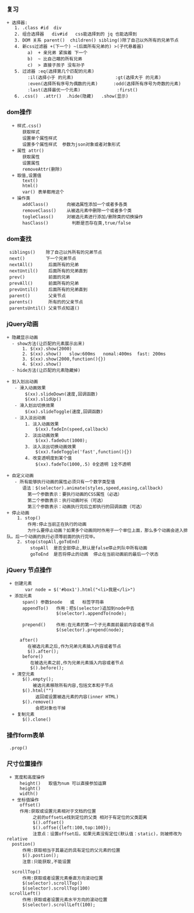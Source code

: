 ### 复习
    + 选择器:
       1. .class #id  div
       2. 组合选择器   div#id   css能选择到的 jq 也能选择到
       3. DOM 关系 parent()  children() sibling()除了自己以外所有的兄弟节点
       4. 新css过滤器 +(下一个) ~(后面所有兄弟的) >(子代悬着器) 
            a)  + 亲兄弟 紧挨着 下一个
            b)  ~ 比自己瞎的所有兄弟
            c)  > 直接子孩子 没有孙子
       5. 过滤器 :eq(选择第几个匹配的元素)   
            :il(选择小于 的元素)                :gt(选择大于 的元素)
            :even(选择所有序号为偶数的元素)      :odd(选择所有序号为奇数的元素)
            :last(选择最优一个元素)              :first()
       6. .css()  .attr()  .hide(隐藏)   .show(显示)
### dom操作
      + 样式.css()
          获取样式
          设置单个属性样式
          设置多个属性样式  参数为json对象或者对象形式
      + 属性 attr()
          获取属性
          设置属性
          removeAttr(删除)
      + 取值,设置值
          text()
          html()
          var() 表单都用这个
      + 操作类
          addClass()       向被选属性添加一个或者多各类
          removeClass()    从被选元素中删除一个或者多个类
          togleClass()     对被选元素进行添加/删除类的切换操作
          hasClass()         判断是否存在类,true/false
### dom查找
     siblings()    除了自己以外所有的兄弟节点
     next()        下一个兄弟节点
     nextAll()      后面所有的兄弟
     nextUntil()    后面所有的兄弟直到
     prev()         前面的兄弟
     prevAll()      前面所有的兄弟
     prevUntil()    后面所有的兄弟直到
     parent()       父亲节点
     parents()      所有的的父亲节点
     parentsUntil() 父亲节点知道()
### jQuery动画
    + 隐藏显示动画
      - show方法(让匹配的元素展示出来)
          1. $(xx).show(2000)
          2. $(xx).show()   slow:600ms   nomal:400ms  fast: 200ms
          3. $(xx).show(2000,function(){})
          4. $(xx).show()
      - hide方法(让匹配的元素隐藏掉)

    + 划入划出动画
       - 滑入动画效果
           $(xx).slideDown(速度,回调函数)
           $(xx).slidUp()
       - 滑入划出切换效果
           $(xx).slideToggle(速度,回调函数)
       - 淡入淡出动画
           1. 淡入动画效果
               $(xx).fadeIn(speed,callback)
           2. 淡出动画效果
               $(xx).fadeOut(1000);
           3. 淡入淡出切换动画效果
               $(xx).fadeToggle('fast',function(){})
           4. 改变透明度到某个值
               $(xx).fadeTo(1000,.5) 0全透明 1全不透明

    + 自定义动画
       - 所有能够执行动画的属性必须只有一个数字类型值
          语法：$(selector).animate(styles,speed,easing,callback)
            第一个参数表示：要执行动画的CSS属性（必选）
            第二个参数表示：执行动画时长（可选）
            第三个参数表示：动画执行完后立即执行的回调函数（可选）
    + 停止动画
        1. stop()
            作用:停止当前正在执行的动画
            为什么要停止动画？如果多个动画同时作用于一个单位上面，那么多个动画会进入排队。后一个动画的执行必须等前面的执行完毕。
        2. stop(stopAll,goToEnd)
             stopAll  是否全部停止,默认是false停止列队中所有动画
             goToEnd  是否将停止的动画  停止在当前动画前的最后一个状态

### jQuery 节点操作
     + 创建元素
           var node = $('#box1').html("<li>我是</li>")
     + 添加元素
          span() 参数$node   或   标签字符串
          appendTo()   作用：把$(selector)追加到node中去
                       $(selector).appendTo(node);

          prepend()    作用:在元素的第一个子元素面前最前内容或者节点
                       $(selector).prepend(node);

         after()
            在被选元素之后,作为兄弟元素插入内容或者节点
            $().after();
          before()
             在被选元素之前,作为兄弟元素插入内容或者节点
             $().before();
      + 清空元素
          $().empty();
              被选元素移除所有内容,包括文本和子节点
          $().html("")
               返回或设置被选元素的内容(inner HTML)
          $().remove()
               会把对象也干掉
      + 复制元素
          $().clone()

### 操作form表单
     .prop()

### 尺寸位置操作
     + 宽度和高度操作
         height()   取值为num 可以直接参加运算
         height()
         width()
      + 坐标值操作
         offset()
         作用:获取或设置元素相对于文档的位置
              之前的offsetLe找到定位的父类 相对于有定位的父类距离
              $().offset()
              $().offse({left:100,top:100});
              注意点：设置offset后，如果元素没有定位(默认值：static)，则被修改为relative
      postion()
          作用:获取相当于其最近的具有定位的父元素的位置
          $().postion();
          注意:只能获取,不能设置

      scrollTop()
          作用:获取或者设置元素垂直方向滚动位置
          $(selector).scrollTop()
          $(selector).scrollTop(100)
     scrollLeft()
          作用:获取或者设置元素水平方向的滚动位置
          $(selector).scrollLeft(100);






 